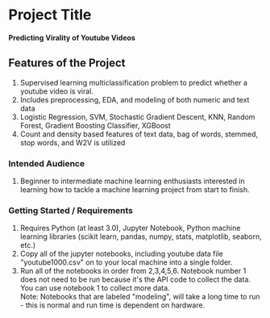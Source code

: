 # Project Title

#### Predicting Virality of Youtube Videos 

## Features of the Project
1. Supervised learning multiclassification problem to predict whether a youtube video is viral.
2. Includes preprocessing, EDA, and modeling of both numeric and text data
3. Logistic Regression, SVM, Stochastic Gradient Descent, KNN, Random Forest, Gradient Boosting Classifier, XGBoost
4. Count and density based features of text data, bag of words, stemmed, stop words, and W2V is utilized


### Intended Audience
1. Beginner to intermediate machine learning enthusiasts interested in learning how to tackle a machine learning project from start to finish.  


### Getting Started / Requirements
1. Requires Python (at least 3.0), Jupyter Notebook, Python machine learning libraries (scikit learn, pandas, numpy, stats, matplotlib, seaborn, etc.) 
2. Copy all of the jupyter notebooks, including youtube data file "youtube1000.csv" on to your local machine into a single folder.
3. Run all of the notebooks in order from 2,3,4,5,6.  Notebook number 1 does not need to be run because it's the API code to collect the data.  You can use notebook 1 to collect more data.  
Note: Notebooks that are labeled "modeling", will take a long time to run - this is normal and run time is dependent on hardware. 


